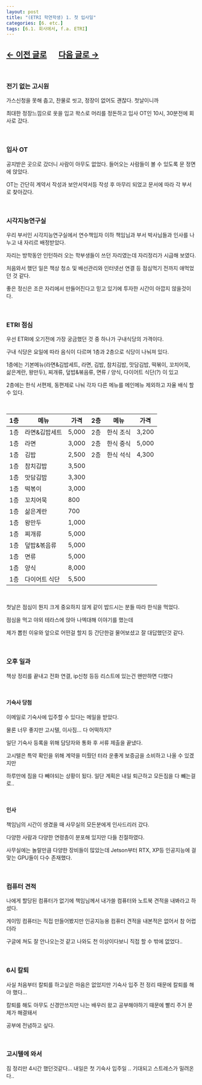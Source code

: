 ```yaml
---
layout: post
title: "(ETRI 학연학생) 1. 첫 입사일"
categories: [6. etc.]
tags: [6.1. 회사에서, f.a. ETRI]
---
```


## [←  이전 글로](https://maizer2.github.io/6.%20etc2022/2022/03/01/(ETRI-학연학생)-0.-대전으로.html) 　 [다음 글로 →](https://maizer2.github.io/6.%20etc2022/2022/03/03/(ETRI-학연학생)-2.-기숙사로.html)

<br/>

### 전기 없는 고시원

가스신청을 못해 춥고, 찬물로 씻고, 정장이 없어도 괜찮다. 첫날이니까

최대한 정장느낌으로 옷을 입고 왁스로 머리를 정돈하고 입사 OT인 10시, 30분전에 회사로 갔다.

<br/>

### 입사 OT

공지받은 곳으로 갔더니 사람이 아무도 없었다. 들어오는 사람들이 볼 수 있도록 문 정면에 앉았다.

OT는 간단히 계약서 작성과 보안서약서등 작성 후 마무리 되었고 문서에 따라 각 부서로 찾아갔다.

<br/>

### 시각지능연구실

우리 부서인 시각지능연구실에서 연수책임자 이하 책임님과 부서 박사님들과 인사를 나누고 내 자리르 배정받았다.

자리는 방학동안 인턴하러 오는 학부생들이 쓰던 자리였는데 자리정리가 시급해 보였다.

처음와서 했던 일은 책상 청소 및 배선관리와 인터넷선 연결 등 점심먹기 전까지 애먹었던 것 같다.

좋은 정신은 조은 자리에서 만들어진다고 믿고 있기에 투자한 시간이 아깝지 않을것이다.

<br/>

### ETRI 점심

우선 ETRI에 오기전에 가장 궁금했던 것 중 하나가 구내식당의 가격이다.

구내 식당은 요일에 따라 음식이 다르며 1층과 2층으로 식당이 나눠져 있다.

1층에는 기본메뉴(라면&김밥세트, 라면, 김밥, 참치김밥, 맛담김밥, 떡볶이, 꼬치어묵, 삶은계란, 왕만두), 찌개류, 덮밥&볶음류, 면류 / 양식, 다이어트 식단(?) 이 있고

2층에는 한식 서편제, 동편제로 나눠 각자 다른 메뉴를 메인메뉴 제외하고 자율 배식 할 수 있다.

<br/>

| 1층  |메뉴| 가격    | 2층  |메뉴|가격|
|-----|---|-------|-----|---|---|
| 1층  |라면&김밥세트| 5,000 | 2층  |한식 조식|3,200|
| 1층  |라면| 3,000 | 2층  |한식 중식|5,000|
| 1층  |김밥| 2,500 | 2층  |한식 석식|4,300|
| 1층  |참치김밥| 3,500 |
| 1층  |맛담김밥| 3,300 |
| 1층  |떡볶이| 3,000 |
| 1층  |꼬치어묵| 800   |
| 1층  |삶은계란| 700   |
| 1층  |왕만두| 1,000 |
| 1층  |찌개류| 5,000 |
| 1층  |덮밥&볶음류|5,000|
| 1층  |면류|5,000|
| 1층  |양식|8,000|
| 1층  |다이어트 식단|5,500|

<br/>

첫날은 점심이 뭔지 크게 중요하지 않게 같이 밥드시는 분들 따라 한식을 먹었다.

점심을 먹고 야외 테라스에 앉아 나엑대해 이야기를 했는데

제가 뽑힌 이유와 앞으로 어떤걸 할지 등 간단한걸 물어보셨고 잘 대답했던것 같다.

<br/>

### 오후 일과

책상 정리를 끝내고 전화 연결, ip신청 등등 리스트에 있는건 왠만하면 다했다

<br/>

#### 기숙사 당첨

이메일로 기숙사에 입주할 수 있다는 메일을 받았다.

물론 너무 좋지만 고시텔, 이사짐... 다 어떡하지?

일단 기숙사 등록을 위해 담당자와 통화 후 서류 제출을 끝냈다.

고시텔은 특약 확인을 위해 계약을 미뤘던 터라 운좋게 보증금을 소비하고 나올 수 있겠지만

하루만에 짐을 다 빼야되는 상황이 됬다. 일단 계획은 내일 퇴근하고 모든짐을 다 뺴는걸로..

<br/>

#### 인사

책임님의 시간이 생겼을 때 사무실의 모든분에게 인사드리러 갔다.

다양한 사람과 다양한 연령층이 분포해 있지만 다들 친절하였다.

사무실에는 놀랄만큼 다양한 장비들이 많았는데 Jetson부터 RTX, XP등 인공지능에 걸맞는 GPU들이 다수 존재했다.

<br/>

### 컴퓨터 견적

나에게 할당된 컴퓨터가 없기에 책임님께서 내가쓸 컴퓨터와 노트북 견적을 내봐라고 하셨다.

게이밍 컴퓨터는 직접 만들어봤지만 인공지능용 컴퓨터 견적을 내본적은 없어서 참 어렵더라

구글에 쳐도 잘 안나오는것 같고 나와도 천 이상이다보니 직접 할 수 밖에 없었다..

<br/>

### 6시 칼퇴

사실 처음부터 칼퇴를 하고싶은 마음은 없었지만 기숙사 입주 전 정리 때문에 칼퇴를 해야 했다...

칼퇴를 해도 아무도 신경안쓰지만 나는 배우러 왔고 공부해야하기 때문에 빨리 주거 문제가 해결돼서

공부에 전념하고 싶다.

<br/>

### 고시텔에 와서

짐 정리만 4시간 했던것같다... 내일은 첫 기숙사 입주일 .. 기대되고 스트레스가 밀려온다..